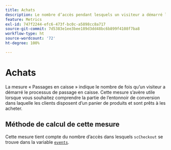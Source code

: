 ```yaml
---
title: Achats
description: Le nombre d’accès pendant lesquels un visiteur a démarré le processus de passage en caisse.
feature: Metrics
exl-id: 747f2244-efc6-473f-bc0c-a5898cc8a717
source-git-commit: 7d5383e1ee3bee189d3dd48bc6b899f4108f7ba8
workflow-type: ht
source-wordcount: '72'
ht-degree: 100%

---
```


# Achats

La mesure « Passages en caisse » indique le nombre de fois qu’un visiteur a démarré le processus de passage en caisse. Cette mesure s’avère utile lorsque vous souhaitez comprendre la partie de l’entonnoir de conversion dans laquelle les clients disposent d’un panier de produits et sont prêts à les acheter.

## Méthode de calcul de cette mesure

Cette mesure tient compte du nombre d’accès dans lesquels `scCheckout` se trouve dans la variable [`events`](/help/implement/vars/page-vars/events/events-overview.md).
